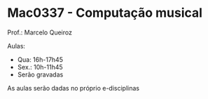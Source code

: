 # Mac0337 - Computação musical



Prof.: Marcelo Queiroz

Aulas: 

* Qua: 16h-17h45
* Sex.: 10h-11h45
* Serão gravadas

As aulas serão dadas no próprio e-disciplinas

